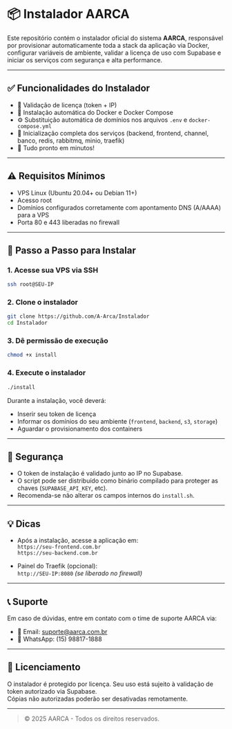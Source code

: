 # 📦 Instalador AARCA

Este repositório contém o instalador oficial do sistema **AARCA**, responsável por provisionar automaticamente toda a stack da aplicação via Docker, configurar variáveis de ambiente, validar a licença de uso com Supabase e iniciar os serviços com segurança e alta performance.

---

## ✅ Funcionalidades do Instalador

- 🔐 Validação de licença (token + IP)
- 🐳 Instalação automática do Docker e Docker Compose
- ⚙️ Substituição automática de domínios nos arquivos `.env` e `docker-compose.yml`
- 🔁 Inicialização completa dos serviços (backend, frontend, channel, banco, redis, rabbitmq, minio, traefik)
- 🚀 Tudo pronto em minutos!

---

## ⚠️ Requisitos Mínimos

- VPS Linux (Ubuntu 20.04+ ou Debian 11+)
- Acesso root
- Domínios configurados corretamente com apontamento DNS (A/AAAA) para a VPS
- Porta 80 e 443 liberadas no firewall

---

## 🧰 Passo a Passo para Instalar

### 1. Acesse sua VPS via SSH

```bash
ssh root@SEU-IP
```

### 2. Clone o instalador

```bash
git clone https://github.com/A-Arca/Instalador
cd Instalador
```

### 3. Dê permissão de execução

```bash
chmod +x install
```

### 4. Execute o instalador

```bash
./install
```

Durante a instalação, você deverá:

- Inserir seu token de licença
- Informar os domínios do seu ambiente (`frontend`, `backend`, `s3`, `storage`)
- Aguardar o provisionamento dos containers

---

## 🔐 Segurança

- O token de instalação é validado junto ao IP no Supabase.
- O script pode ser distribuído como binário compilado para proteger as chaves (`SUPABASE_API_KEY`, etc).
- Recomenda-se não alterar os campos internos do `install.sh`.

---

## 💡 Dicas

- Após a instalação, acesse a aplicação em:  
  `https://seu-frontend.com.br`  
  `https://seu-backend.com.br`

- Painel do Traefik (opcional):  
  `http://SEU-IP:8080` *(se liberado no firewall)*

---

## 📞 Suporte

Em caso de dúvidas, entre em contato com o time de suporte AARCA via:

- 📧 Email: suporte@aarca.com.br
- 📱 WhatsApp: (15) 98817-1888

---

## 🧠 Licenciamento

O instalador é protegido por licença. Seu uso está sujeito à validação de token autorizado via Supabase.  
Cópias não autorizadas poderão ser desativadas remotamente.

---

> © 2025 AARCA - Todos os direitos reservados.
